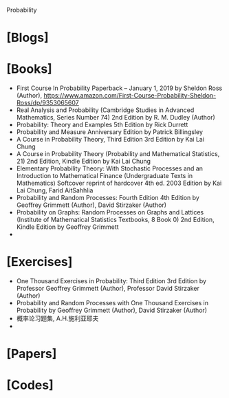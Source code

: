 Probability

# [Blogs]

# [Books]
+ First Course In Probability Paperback – January 1, 2019 by Sheldon Ross (Author), https://www.amazon.com/First-Course-Probability-Sheldon-Ross/dp/9353065607
+ Real Analysis and Probability (Cambridge Studies in Advanced Mathematics, Series Number 74) 2nd Edition by R. M. Dudley  (Author)
+ Probability: Theory and Examples 5th Edition by Rick Durrett
+ Probability and Measure Anniversary Edition by Patrick Billingsley
+ A Course in Probability Theory, Third Edition 3rd Edition by Kai Lai Chung 
+ A Course in Probability Theory (Probability and Mathematical Statistics, 21) 2nd Edition, Kindle Edition by Kai Lai Chung
+ Elementary Probability Theory: With Stochastic Processes and an Introduction to Mathematical Finance (Undergraduate Texts in Mathematics) Softcover reprint of hardcover 4th ed. 2003 Edition by Kai Lai Chung, Farid AitSahhlia
+ Probability and Random Processes: Fourth Edition 4th Edition by Geoffrey Grimmett (Author), David Stirzaker (Author)
+ Probability on Graphs: Random Processes on Graphs and Lattices (Institute of Mathematical Statistics Textbooks, 8 Book 0) 2nd Edition, Kindle Edition by Geoffrey Grimmett 
+ 




# [Exercises]
+ One Thousand Exercises in Probability: Third Edition 3rd Edition by Professor Geoffrey Grimmett (Author), Professor David Stirzaker (Author)
+ Probability and Random Processes with One Thousand Exercises in Probability by Geoffrey Grimmett (Author), David Stirzaker (Author)
+ 概率论习题集, A.H.施利亚耶夫
+ 

# [Papers]


# [Codes]

